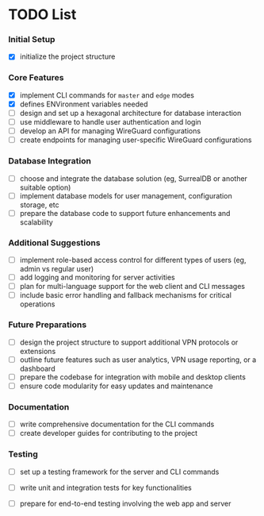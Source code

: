 # TODO List

### Initial Setup
- [x] initialize the project structure

### Core Features
- [x] implement CLI commands for `master` and `edge` modes
- [x] defines ENVironment variables needed
- [ ] design and set up a hexagonal architecture for database interaction
- [ ] use middleware to handle user authentication and login
- [ ] develop an API for managing WireGuard configurations
- [ ] create endpoints for managing user-specific WireGuard configurations

### Database Integration
- [ ] choose and integrate the database solution (eg, SurrealDB or another suitable option)
- [ ] implement database models for user management, configuration storage, etc
- [ ] prepare the database code to support future enhancements and scalability

### Additional Suggestions
- [ ] implement role-based access control for different types of users (eg, admin vs regular user)
- [ ] add logging and monitoring for server activities
- [ ] plan for multi-language support for the web client and CLI messages
- [ ] include basic error handling and fallback mechanisms for critical operations

### Future Preparations
- [ ] design the project structure to support additional VPN protocols or extensions
- [ ] outline future features such as user analytics, VPN usage reporting, or a dashboard
- [ ] prepare the codebase for integration with mobile and desktop clients
- [ ] ensure code modularity for easy updates and maintenance

### Documentation
- [ ] write comprehensive documentation for the CLI commands
- [ ] create developer guides for contributing to the project

### Testing
- [ ] set up a testing framework for the server and CLI commands
- [ ] write unit and integration tests for key functionalities
- [ ] prepare for end-to-end testing involving the web app and server

